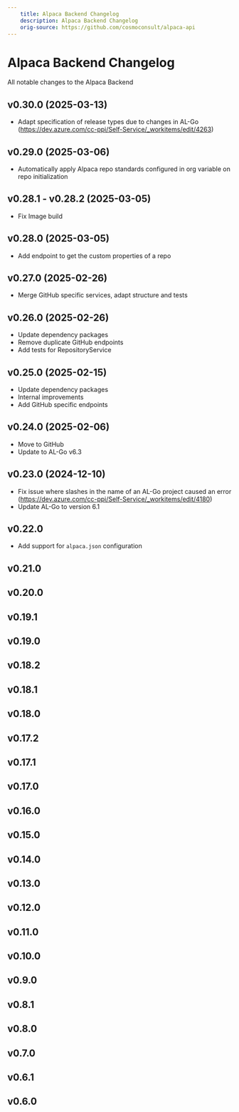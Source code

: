 ```yaml
---
    title: Alpaca Backend Changelog
    description: Alpaca Backend Changelog
    orig-source: https://github.com/cosmoconsult/alpaca-api
---
```


# Alpaca Backend Changelog

All notable changes to the Alpaca Backend

## v0.30.0 (2025-03-13)

- Adapt specification of release types due to changes in AL-Go (https://dev.azure.com/cc-ppi/Self-Service/_workitems/edit/4263)

## v0.29.0 (2025-03-06)

- Automatically apply Alpaca repo standards configured in org variable on repo initialization

## v0.28.1 - v0.28.2 (2025-03-05)

- Fix Image build

## v0.28.0 (2025-03-05)

- Add endpoint to get the custom properties of a repo

## v0.27.0 (2025-02-26)

- Merge GitHub specific services, adapt structure and tests

## v0.26.0 (2025-02-26)

- Update dependency packages
- Remove duplicate GitHub endpoints
- Add tests for RepositoryService

## v0.25.0 (2025-02-15)

- Update dependency packages
- Internal improvements
- Add GitHub specific endpoints

## v0.24.0 (2025-02-06)

- Move to GitHub
- Update to AL-Go v6.3

## v0.23.0 (2024-12-10)

- Fix issue where slashes in the name of an AL-Go project caused an error (https://dev.azure.com/cc-ppi/Self-Service/_workitems/edit/4180)
- Update AL-Go to version 6.1

## v0.22.0

- Add support for `alpaca.json` configuration

## v0.21.0

## v0.20.0

## v0.19.1

## v0.19.0

## v0.18.2

## v0.18.1

## v0.18.0

## v0.17.2

## v0.17.1

## v0.17.0

## v0.16.0

## v0.15.0

## v0.14.0

## v0.13.0

## v0.12.0

## v0.11.0

## v0.10.0

## v0.9.0

## v0.8.1

## v0.8.0

## v0.7.0

## v0.6.1

## v0.6.0
